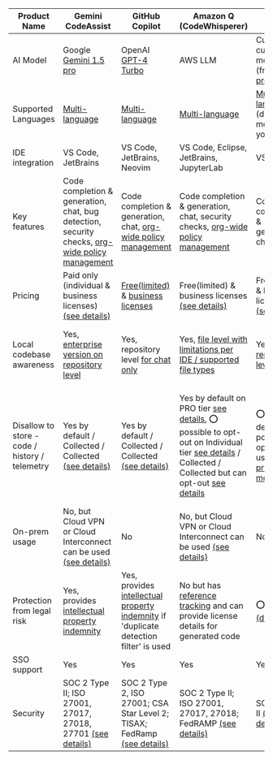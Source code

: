 
| Product Name | Gemini CodeAssist | GitHub Copilot | Amazon Q (CodeWhisperer) | Cursor | Qodo (Codium) |
| -- | -- | -- | -- | -- | -- |
| AI Model | Google [Gemini 1.5 pro](https://cloud.google.com/vertex-ai/generative-ai/docs/learn/models#gemini-1.5-pro) | OpenAI [GPT-4 Turbo](https://platform.openai.com/docs/models#gpt-4-turbo-and-gpt-4) | AWS LLM | Custom cursor model (free); [other providers](https://docs.cursor.com/settings/models) | [Several providers](https://docs.qodo.ai/qodo-documentation/qodo-gen/qodo-gen-chat/model-selection) |
| Supported Languages | [Multi-language](https://cloud.google.com/gemini/docs/codeassist/supported-languages#coding-languages) | [Multi-language](https://docs.github.com/en/enterprise-cloud@latest/get-started/learning-about-github/github-language-support) | [Multi-language](https://docs.aws.amazon.com/codewhisperer/latest/userguide/language-ide-support.html) | [Multi-language](https://docs.cursor.com/settings/models) (depends on model that you use) | [Multi-language](https://docs.qodo.ai/qodo-documentation/qodo-gen/qodo-gen-chat/model-selection) (depends on model that you use)|
| IDE integration | VS Code, JetBrains | VS Code, JetBrains, Neovim  | VS Code, Eclipse, JetBrains, JupyterLab | VS Code | VS Code, JetBrains |
| Key features | Code completion & generation, chat, bug detection, security checks, [org-wide policy management](https://cloud.google.com/gemini/docs/codeassist/security-privacy-compliance#access-controls) | Code completion & generation, chat, [org-wide policy management](https://docs.github.com/en/copilot/managing-copilot/managing-github-copilot-in-your-organization/managing-policies-for-copilot-in-your-organization) | Code completion & generation, chat, security checks, [org-wide policy management](https://docs.aws.amazon.com/codewhisperer/latest/userguide/security-iam-awsmanpol.html) | Code completion & generation, chat | Code completion & generation, chat |
| Pricing | Paid only (individual & business licenses) [(see details)](https://cloud.google.com/products/gemini/code-assist?hl=en#pricing) | [Free(limited)](http://docs.github.com/en/enterprise-cloud@latest/copilot/managing-copilot/managing-copilot-as-an-individual-subscriber/about-github-copilot-free) & [business licenses](https://docs.github.com/en/copilot/about-github-copilot/subscription-plans-for-github-copilot) | Free(limited) & business licenses [(see details)](https://docs.aws.amazon.com/codewhisperer/latest/userguide/billing.html) | Free(limited) & business licenses [(see details)](https://www.cursor.com/pricing) | Free(limited) & business licenses [(see details)](https://www.qodo.ai/pricing/) |
| Local codebase awareness | Yes, [enterprise version on repository level](https://cloud.google.com/products/gemini/code-assist)| Yes, repository level [for chat only](https://docs.github.com/en/copilot/using-github-copilot/copilot-chat/indexing-repositories-for-copilot-chat) | Yes, [file level with limitations per IDE / supported file types]() | Yes, [repository level](https://docs.cursor.com/context/codebase-indexing) | Yes, [file level with limitations per IDE / supported file types](https://docs.qodo.ai/qodo-documentation/qodo-gen/qodo-gen-chat/context/add-context) |
| Disallow to store - code / history / telemetry | Yes by default / Collected / Collected [(see details)](https://cloud.google.com/gemini/docs/codeassist/security-privacy-compliance#data-privacy) | Yes by default / Collected / Collected [(see details)](https://resources.github.com/learn/pathways/copilot/essentials/how-github-copilot-handles-data/) | Yes by default on PRO tier [see details](https://docs.aws.amazon.com/codewhisperer/latest/userguide/sharing-data.html), ⭕ possible to opt-out on Individual tier [see details](https://docs.aws.amazon.com/codewhisperer/latest/userguide/sharing-data.html) / Collected / Collected but can opt-out [see details](https://docs.aws.amazon.com/codewhisperer/latest/userguide/sharing-data.html) | ⭕ No by default, possible to opt-out using [privacy mode](https://docs.cursor.com/account/privacy) | Yes by default for "Teams and Enterprise plans", ⭕ possible to opt-out for free users [see details](https://docs.qodo.ai/qodo-documentation/qodo-gen/data-sharing) / Collected / Collected |
| On-prem usage | No, but Cloud VPN or Cloud Interconnect can be used [(see details)](https://cloud.google.com/gemini/docs/codeassist/security-privacy-compliance) | No | No, but Cloud VPN or Cloud Interconnect can be used [(see details)](https://docs.aws.amazon.com/codewhisperer/latest/userguide/vpc-interface-endpoints.html) | No | Yes, enterprise version |
| Protection from legal risk | Yes, provides [intellectual property indemnity](https://cloud.google.com/gemini/docs/discover/works#how-gemini-protects) | Yes, provides [intellectual property indemnity](https://resources.github.com/learn/pathways/copilot/essentials/establishing-trust-in-using-github-copilot/) if 'duplicate detection filter' is used | No but has [reference tracking](https://docs.aws.amazon.com/codewhisperer/latest/userguide/code-reference.html) and can provide license details for generated code | ⭕ No [(details)](https://www.cursor.com/terms-of-service) | ⭕ No [(details)](https://www.qodo.ai/terms/)  |
| SSO support | Yes | Yes | Yes | Yes | Yes |
| Security | SOC 2 Type II; ISO 27001, 27017, 27018, 27701 [(see details)](https://cloud.google.com/gemini/docs/codeassist/security-privacy-compliance) | SOC 2 Type 2, ISO 27001; CSA Star Level 2; TISAX; FedRamp [(see details)](https://ghec.github.trust.page/) | SOC 2 Type II; ISO 27001, 27017, 27018; FedRAMP [(see details)](https://docs.aws.amazon.com/codewhisperer/latest/userguide/compliance-validation.html) | SOC 2 Type II [(see details)](https://www.cursor.com/security)| SOC 2 Type II [(see details)](https://trust.qodo.ai/) |
